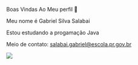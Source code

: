 Boas Vindas Ao Meu perfil 🖤

 Meu nome é Gabriel Silva Salabai
 
 Estou estudando a progamação Java

Meio de contato: salabai.gabriel@escola.pr.gov.br

![](https://media1.tenor.com/m/_pSTChwI1mcAAAAC/dbz-goku.gif) 

<!--
**Salabaita/Salabaita** is a ✨ _special_ ✨ repository because its `README.md` (this file) appears on your GitHub profile.
.+
